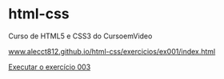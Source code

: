 # html-css
 Curso de HTML5 e CSS3 do CursoemVideo


www.alecct812.github,io/html-css/exercicios/ex001/index.html

<a href="https://alecct812.github.io/html-css/exercicios/ex003/index.html">Executar o exercício 003</a>
